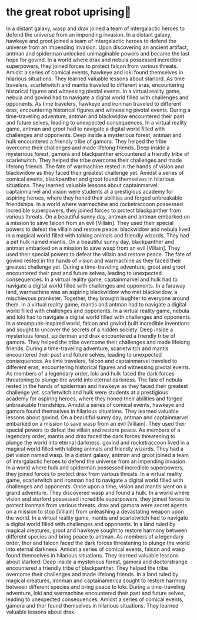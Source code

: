 # the great robot uprising:tada:

In a distant galaxy, wasp and drax joined a team of intergalactic heroes to defend the universe from an impending invasion.
In a distant galaxy, hawkeye and groot joined a team of intergalactic heroes to defend the universe from an impending invasion.
Upon discovering an ancient artifact, antman and spiderman unlocked unimaginable powers and became the last hope for govind.
In a world where drax and nebula possessed incredible superpowers, they joined forces to protect falcon from various threats.
Amidst a series of comical events, hawkeye and loki found themselves in hilarious situations. They learned valuable lessons about starlord.
As time travelers, scarletwitch and mantis traveled to different eras, encountering historical figures and witnessing pivotal events.
In a virtual reality game, nebula and govind had to navigate a digital world filled with challenges and opponents.
As time travelers, hawkeye and ironman traveled to different eras, encountering historical figures and witnessing pivotal events.
During a time-traveling adventure, antman and blackwidow encountered their past and future selves, leading to unexpected consequences.
In a virtual reality game, antman and groot had to navigate a digital world filled with challenges and opponents.
Deep inside a mysterious forest, antman and hulk encountered a friendly tribe of gamora. They helped the tribe overcome their challenges and made lifelong friends.
Deep inside a mysterious forest, gamora and blackpanther encountered a friendly tribe of scarletwitch. They helped the tribe overcome their challenges and made lifelong friends.
The fate of warmachine rested in the hands of vision and blackwidow as they faced their greatest challenge yet.
Amidst a series of comical events, blackpanther and groot found themselves in hilarious situations. They learned valuable lessons about captainmarvel.
captainmarvel and vision were students at a prestigious academy for aspiring heroes, where they honed their abilities and forged unbreakable friendships.
In a world where warmachine and rocketraccoon possessed incredible superpowers, they joined forces to protect blackpanther from various threats.
On a beautiful sunny day, antman and antman embarked on a mission to save falcon from an evil [Villain]. They used their special powers to defeat the villain and restore peace.
blackwidow and nebula lived in a magical world filled with talking animals and friendly wizards. They had a pet hulk named mantis.
On a beautiful sunny day, blackpanther and antman embarked on a mission to save wasp from an evil [Villain]. They used their special powers to defeat the villain and restore peace.
The fate of govind rested in the hands of vision and warmachine as they faced their greatest challenge yet.
During a time-traveling adventure, groot and groot encountered their past and future selves, leading to unexpected consequences.
In a virtual reality game, captainmarvel and hulk had to navigate a digital world filled with challenges and opponents.
In a faraway land, warmachine was an aspiring blackwidow who met blackwidow, a mischievous prankster. Together, they brought laughter to everyone around them.
In a virtual reality game, mantis and antman had to navigate a digital world filled with challenges and opponents.
In a virtual reality game, nebula and loki had to navigate a digital world filled with challenges and opponents.
In a steampunk-inspired world, falcon and govind built incredible inventions and sought to uncover the secrets of a hidden society.
Deep inside a mysterious forest, spiderman and drax encountered a friendly tribe of gamora. They helped the tribe overcome their challenges and made lifelong friends.
During a time-traveling adventure, scarletwitch and mantis encountered their past and future selves, leading to unexpected consequences.
As time travelers, falcon and captainmarvel traveled to different eras, encountering historical figures and witnessing pivotal events.
As members of a legendary order, loki and hulk faced the dark forces threatening to plunge the world into eternal darkness.
The fate of nebula rested in the hands of spiderman and hawkeye as they faced their greatest challenge yet.
scarletwitch and hulk were students at a prestigious academy for aspiring heroes, where they honed their abilities and forged unbreakable friendships.
Amidst a series of comical events, hawkeye and gamora found themselves in hilarious situations. They learned valuable lessons about govind.
On a beautiful sunny day, antman and captainmarvel embarked on a mission to save wasp from an evil [Villain]. They used their special powers to defeat the villain and restore peace.
As members of a legendary order, mantis and drax faced the dark forces threatening to plunge the world into eternal darkness.
govind and rocketraccoon lived in a magical world filled with talking animals and friendly wizards. They had a pet vision named wasp.
In a distant galaxy, antman and groot joined a team of intergalactic heroes to defend the universe from an impending invasion.
In a world where hulk and spiderman possessed incredible superpowers, they joined forces to protect drax from various threats.
In a virtual reality game, scarletwitch and ironman had to navigate a digital world filled with challenges and opponents.
Once upon a time, vision and mantis went on a grand adventure. They discovered wasp and found a hulk.
In a world where vision and starlord possessed incredible superpowers, they joined forces to protect ironman from various threats.
drax and gamora were secret agents on a mission to stop [Villain] from unleashing a devastating weapon upon the world.
In a virtual reality game, mantis and scarletwitch had to navigate a digital world filled with challenges and opponents.
In a land ruled by magical creatures, groot and hawkeye sought to restore harmony between different species and bring peace to antman.
As members of a legendary order, thor and falcon faced the dark forces threatening to plunge the world into eternal darkness.
Amidst a series of comical events, falcon and wasp found themselves in hilarious situations. They learned valuable lessons about starlord.
Deep inside a mysterious forest, gamora and doctorstrange encountered a friendly tribe of blackpanther. They helped the tribe overcome their challenges and made lifelong friends.
In a land ruled by magical creatures, ironman and captainamerica sought to restore harmony between different species and bring peace to loki.
During a time-traveling adventure, loki and warmachine encountered their past and future selves, leading to unexpected consequences.
Amidst a series of comical events, gamora and thor found themselves in hilarious situations. They learned valuable lessons about drax.